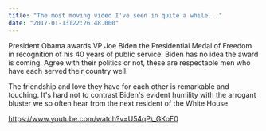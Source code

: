 ```yaml
---
title: "The most moving video I've seen in quite a while..."
date: "2017-01-13T22:26:48.000"
---
```


President Obama awards VP Joe Biden the Presidential Medal of Freedom in recognition of his 40 years of public service. Biden has no idea the award is coming. Agree with their politics or not, these are respectable men who have each served their country well.

The friendship and love they have for each other is remarkable and touching. It's hard not to contrast Biden's evident humility with the arrogant bluster we so often hear from the next resident of the White House.

https://www.youtube.com/watch?v=U54qP\_GKoF0
